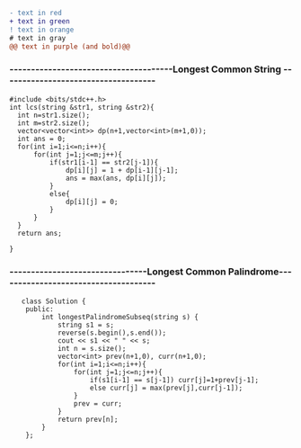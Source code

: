 
```diff
- text in red
+ text in green
! text in orange
# text in gray
@@ text in purple (and bold)@@
```

### --------------------------------------Longest Common String ------------------------------------

    #include <bits/stdc++.h> 
    int lcs(string &str1, string &str2){
      int n=str1.size();
      int m=str2.size();
      vector<vector<int>> dp(n+1,vector<int>(m+1,0));
      int ans = 0;
      for(int i=1;i<=n;i++){
          for(int j=1;j<=m;j++){
              if(str1[i-1] == str2[j-1]){
                  dp[i][j] = 1 + dp[i-1][j-1];
                  ans = max(ans, dp[i][j]);
              }
              else{
                  dp[i][j] = 0;
              }
          }
      }
      return ans;

    }

### --------------------------------Longest Common Palindrome-------------------------------------
   
       class Solution {
        public:
            int longestPalindromeSubseq(string s) {
                string s1 = s;
                reverse(s.begin(),s.end());
                cout << s1 << " " << s;
                int n = s.size();
                vector<int> prev(n+1,0), curr(n+1,0);
                for(int i=1;i<=n;i++){
                    for(int j=1;j<=n;j++){
                        if(s1[i-1] == s[j-1]) curr[j]=1+prev[j-1];
                        else curr[j] = max(prev[j],curr[j-1]);
                    }
                    prev = curr;
                }
                return prev[n];
            }
        };
